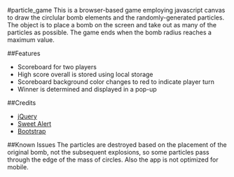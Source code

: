 #particle_game
This is a browser-based game employing javascript canvas to draw the circlular bomb elements and the randomly-generated particles. The object is to place a bomb on the screen and take out as many of the particles as possible. The game ends when the bomb radius reaches a maximum value.

##Features
* Scoreboard for two players
* High score overall is stored using local storage
* Scoreboard background color changes to red to indicate player turn
* Winner is determined and displayed in a pop-up

##Credits
* [jQuery](https://jquery.com/)
* [Sweet Alert](http://t4t5.github.io/sweetalert/)
* [Bootstrap](http://getbootstrap.com/)

##Known Issues
The particles are destroyed based on the placement of the original bomb, not the subsequent explosions, so some particles pass through the edge of the mass of circles. Also the app is not optimized for mobile.
